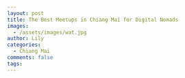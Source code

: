 ```yaml
---
layout: post
title: The Best Meetups in Chiang Mai for Digital Nomads
images:
  - /assets/images/wat.jpg
author: Lily
categories:
  - Chiang Mai
comments: false
tags:
---
```


